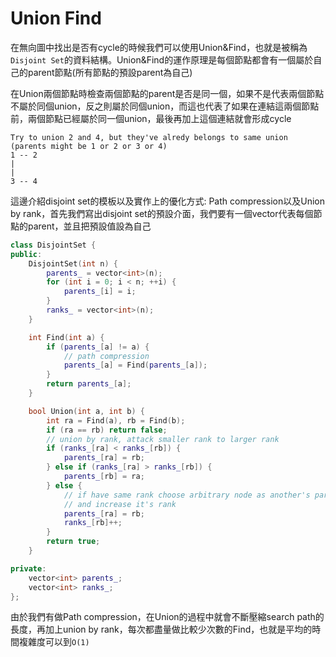 # Union Find

在無向圖中找出是否有cycle的時候我們可以使用Union&Find，也就是被稱為`Disjoint Set`的資料結構。Union&Find的運作原理是每個節點都會有一個屬於自己的parent節點(所有節點的預設parent為自己)

在Union兩個節點時檢查兩個節點的parent是否是同一個，如果不是代表兩個節點不屬於同個union，反之則屬於同個union，而這也代表了如果在連結這兩個節點前，兩個節點已經屬於同一個union，最後再加上這個連結就會形成cycle

```
Try to union 2 and 4, but they've alredy belongs to same union
(parents might be 1 or 2 or 3 or 4)
1 -- 2
|
|
3 -- 4
```

這邊介紹disjoint set的模板以及實作上的優化方式: Path compression以及Union by rank，首先我們寫出disjoint set的預設介面，我們要有一個vector代表每個節點的parent，並且把預設值設為自己

```cpp
class DisjointSet {
public:
    DisjointSet(int n) {
        parents_ = vector<int>(n);
        for (int i = 0; i < n; ++i) {
            parents_[i] = i;
        }
        ranks_ = vector<int>(n);
    }

    int Find(int a) {
        if (parents_[a] != a) {
            // path compression
            parents_[a] = Find(parents_[a]);
        }
        return parents_[a];
    }

    bool Union(int a, int b) {
        int ra = Find(a), rb = Find(b);
        if (ra == rb) return false;
        // union by rank, attack smaller rank to larger rank
        if (ranks_[ra] < ranks_[rb]) {
            parents_[ra] = rb;
        } else if (ranks_[ra] > ranks_[rb]) {
            parents_[rb] = ra;
        } else {
            // if have same rank choose arbitrary node as another's parent
            // and increase it's rank
            parents_[ra] = rb;
            ranks_[rb]++;
        }
        return true;
    }

private:
    vector<int> parents_;
    vector<int> ranks_;
};

```

由於我們有做Path compression，在Union的過程中就會不斷壓縮search path的長度，再加上union by rank，每次都盡量做比較少次數的Find，也就是平均的時間複雜度可以到`O(1)`
